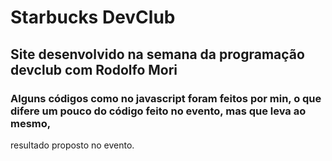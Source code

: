# Starbucks DevClub

## Site desenvolvido na semana da programação devclub com Rodolfo Mori

### Alguns códigos como no javascript foram feitos por min, o que difere um pouco do código feito no evento, mas que leva ao mesmo,
resultado proposto no evento.
